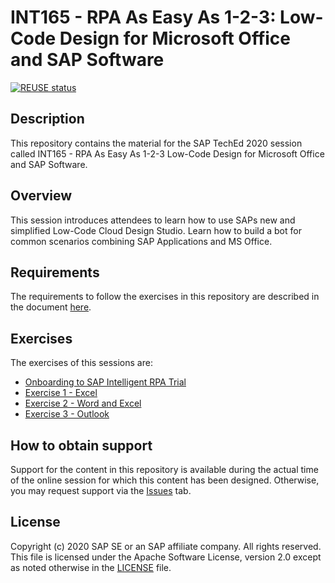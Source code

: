 # INT165 - RPA As Easy As 1-2-3: Low-Code Design for Microsoft Office and SAP Software

[![REUSE status](https://api.reuse.software/badge/github.com/SAP-samples/teched2020-INT165)](https://api.reuse.software/info/github.com/SAP-samples/teched2020-INT165)

## Description

This repository contains the material for the SAP TechEd 2020 session called INT165 - RPA As Easy As 1-2-3 Low-Code Design for Microsoft Office and SAP Software. 

## Overview

This session introduces attendees to learn how to use SAPs new and simplified Low-Code Cloud Design Studio. Learn how to build a bot for common scenarios combining SAP Applications and MS Office. 

## Requirements

The requirements to follow the exercises in this repository are described in the document [here](prerequisites/RPA%20As%20Easy%20As%201-2-3%20Low-Code%20Design%20for%20Microsoft%20Office%20and%20SAP%20Software%20-Prerequisite.pdf).

## Exercises

The exercises of this sessions are:

- [Onboarding to SAP Intelligent RPA Trial](exercises/onboarding/RPA%20As%20Easy%20As%201-2-3%20Low-Code%20Design%20for%20Microsoft%20Office%20and%20SAP%20Software%20Onboard.pdf)
- [Exercise 1 - Excel](exercises/exercise%201)
- [Exercise 2 - Word and Excel](exercises/exercise%202)
- [Exercise 3 - Outlook](exercises/exercise%203)

## How to obtain support

Support for the content in this repository is available during the actual time of the online session for which this content has been designed. Otherwise, you may request support via the [Issues](../../issues) tab.

## License
Copyright (c) 2020 SAP SE or an SAP affiliate company. All rights reserved. This file is licensed under the Apache Software License, version 2.0 except as noted otherwise in the [LICENSE](LICENSES/Apache-2.0.txt) file.

